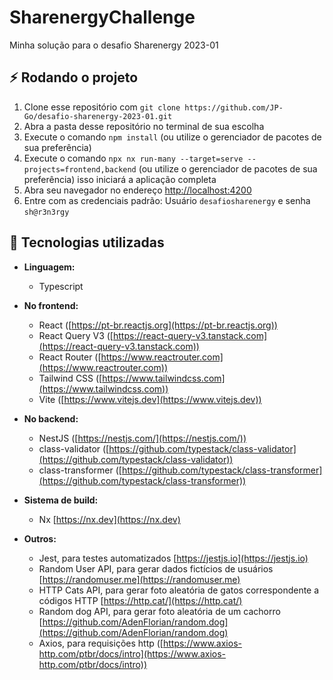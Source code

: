 # SharenergyChallenge

Minha solução para o desafio Sharenergy 2023-01

## :zap: Rodando o projeto

1. Clone esse repositório com `git clone https://github.com/JP-Go/desafio-sharenergy-2023-01.git`
1. Abra a pasta desse repositório no terminal de sua escolha
1. Execute o comando `npm install` (ou utilize o gerenciador de pacotes de sua preferência)
1. Execute o comando `npx nx run-many --target=serve --projects=frontend,backend` (ou utilize o gerenciador de pacotes de sua preferência) isso iniciará a aplicação completa
1. Abra seu navegador no endereço [http://localhost:4200](http://localhost:4200)
1. Entre com as credenciais padrão: Usuário `desafiosharenergy` e senha `sh@r3n3rgy`


## :hammer: Tecnologias utilizadas

- **Linguagem:**
  - Typescript

- **No frontend:**
  - React ([https://pt-br.reactjs.org](https://pt-br.reactjs.org))
  - React Query V3 ([https://react-query-v3.tanstack.com](https://react-query-v3.tanstack.com))
  - React Router ([https://www.reactrouter.com](https://www.reactrouter.com))
  - Tailwind CSS ([https://www.tailwindcss.com](https://www.tailwindcss.com))
  - Vite ([https://www.vitejs.dev](https://www.vitejs.dev))

- **No backend:**
  - NestJS  ([https://nestjs.com/](https://nestjs.com/))
  - class-validator ([https://github.com/typestack/class-validator](https://github.com/typestack/class-validator))
  - class-transformer ([https://github.com/typestack/class-transformer](https://github.com/typestack/class-transformer))

- **Sistema de build:**
  - Nx [https://nx.dev](https://nx.dev)

- **Outros:**
  - Jest, para testes automatizados [https://jestjs.io](https://jestjs.io)
  - Random User API, para gerar dados fictícios de usuários [https://randomuser.me](https://randomuser.me)
  - HTTP Cats API, para gerar foto aleatória de gatos correspondente a códigos HTTP [https://http.cat/](https://http.cat/)
  - Random dog API, para gerar foto aleatória de um cachorro [https://github.com/AdenFlorian/random.dog](https://github.com/AdenFlorian/random.dog)
  - Axios, para requisições http ([https://www.axios-http.com/ptbr/docs/intro](https://www.axios-http.com/ptbr/docs/intro))
